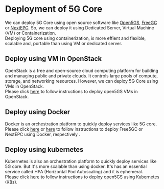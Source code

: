 # Deployment of 5G Core 
We can deploy 5G Core using open source software like [Open5GS](https://open5gs.org/), [FreeGC](https://free5gc.org/) or [NextEPC](https://nextepc.com/). So, we can deploy it using Dedicated Server, Virtual Machine (VM) or Containerization. <br>
Deploying 5G core using containerization, is more effient and 
flexible, scalable and, portable than using VM or dedicated server.
## Deploy using VM in OpenStack
OpenStack is a free and open-source cloud computing platform for building and managing public and private clouds. It controls large pools of compute, storage, and networking resources. However, we can deploy 5G Core using VMs in OpenStack. <br>
Please click [here](https://github.com/jmgitcloudua/deploy-5g-container/tree/main/docker) to follow instructions to deploy open5GS VMs in OpenStack.
## Deploy using Docker 
Docker is an orchestration platform to quickly deploy services like 5G core.<br>
Please click [here](https://github.com/jmgitcloudua/deploy-5g-container/tree/main/docker) or [here](https://github.com/jmgitcloudua/deploy-5g-container/tree/main/docker) to follow instructions to deploy Free5GC or NextEPC using Docker, respectively .

## Deploy using kubernetes
Kubernetes is also an orchestration platform to quickly deploy services like 5G core. But It's more scalable than using docker. It's has an essential service called HPA (Horizontal Pod Autoscaling) and it is ephemeral.<br>
Please click [here](https://github.com/jmgitcloudua/deploy-5g-container/tree/main/kubernetes) to follow instructions to deploy open5GS using Kubernetes (K8s).